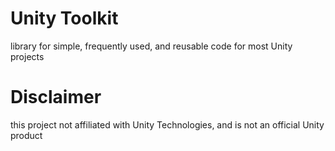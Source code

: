 # Unity Toolkit

library for simple, frequently used, and reusable code for most Unity projects

# Disclaimer
this project not affiliated with Unity Technologies, and is not an official Unity product